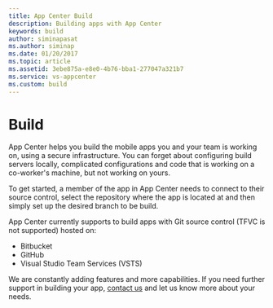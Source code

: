 ```yaml
---
title: App Center Build
description: Building apps with App Center
keywords: build
author: siminapasat
ms.author: siminap
ms.date: 01/20/2017
ms.topic: article
ms.assetid: 3ebe875a-e8e0-4b76-bba1-277047a321b7
ms.service: vs-appcenter
ms.custom: build
---
```


# Build

App Center helps you build the mobile apps you and your team is working on, using a secure infrastructure. You can forget about configuring build servers locally, complicated configurations and code that is working on a co-worker's machine, but not working on yours.

To get started, a member of the app in App Center needs to connect to their source control, select the repository where the app is located at and then simply set up the desired branch to be build.

App Center currently supports to build apps with Git source control (TFVC is not supported) hosted on:

- Bitbucket
- GitHub
- Visual Studio Team Services (VSTS)

We are constantly adding features and more capabilities. If you need further support in building your app, [contact us](https://intercom.help/appcenter/) and let us know more about your needs.
